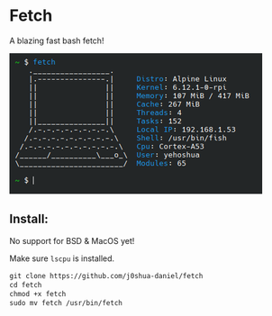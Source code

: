 # Fetch
A blazing fast bash fetch!

![alt text](https://github.com/j0shua-daniel/images/blob/main/2024-12-29_15-01.png)

## Install:
No support for BSD & MacOS yet!

Make sure `lscpu` is installed.

```
git clone https://github.com/j0shua-daniel/fetch
cd fetch
chmod +x fetch
sudo mv fetch /usr/bin/fetch
```

